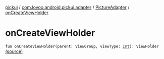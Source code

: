 [pickui](../../index.md) / [com.lovoo.android.pickui.adapter](../index.md) / [PictureAdapter](index.md) / [onCreateViewHolder](./on-create-view-holder.md)

# onCreateViewHolder

`fun onCreateViewHolder(parent: ViewGroup, viewType: `[`Int`](https://kotlinlang.org/api/latest/jvm/stdlib/kotlin/-int/index.html)`): ViewHolder` [(source)](https://github.com/lovoo/android-pickpic/blob/master/pickui/pickui/src/main/kotlin/com/lovoo/android/pickui/adapter/PictureAdapter.kt#L57)
